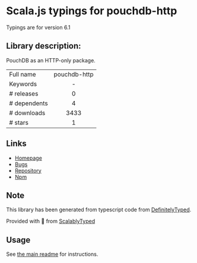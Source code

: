 
# Scala.js typings for pouchdb-http

Typings are for version 6.1

## Library description:
PouchDB as an HTTP-only package.

|                    |                 |
| ------------------ | :-------------: |
| Full name          | pouchdb-http |
| Keywords           | - |
| # releases         | 0 |
| # dependents       | 4 |
| # downloads        | 3433 |
| # stars            | 1 |

## Links
- [Homepage](https://github.com/nolanlawson/pouchdb-http#readme)
- [Bugs](https://github.com/nolanlawson/pouchdb-http/issues)
- [Repository](https://github.com/nolanlawson/pouchdb-http)
- [Npm](https://www.npmjs.com/package/pouchdb-http)
    


## Note
This library has been generated from typescript code from [DefinitelyTyped](https://definitelytyped.org).

Provided with :purple_heart: from [ScalablyTyped](https://github.com/oyvindberg/ScalablyTyped)

## Usage
See [the main readme](../../readme.md) for instructions.


